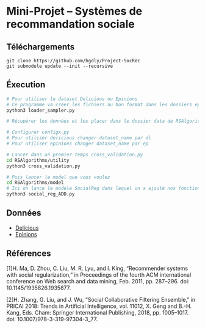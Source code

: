 # Mini-Projet – Systèmes de recommandation sociale

## Téléchargements

```git
git clone https://github.com/hgdly/Project-SocRec
git submodule update --init --recursive
```

## Éxecution

```bash
# Pour utiliser le dataset Delicious ou Epinions
# Ce programme va créer les fichiers au bon format dans les dossiers epinions et delicious
python3 loader_sampler.py

# Récupérer les données et les placer dans le dossier data de RSAlgorithms

# Configurer configx.py
# Pour utiliser delicious changer dataset_name par dl
# Pour utiliser epinions changer dataset_name par ep

# Lancer dans un premier temps cross_validation.py
cd RSAlgorithms/utility
python3 cross_validation.py

# Puis lancer le model que vous voulez
cd RSAlgorithms/model
# Ici on lance le modèle SocialReg dans lequel on a ajouté nos fonctions de similarité
python3 social_reg_ADD.py
```

## Données

- [Delicious](https://grouplens.org/datasets/hetrec-2011/)
- [Epinions](https://www.cse.msu.edu/~tangjili/datasetcode/truststudy.htm)

## Références

[1]H. Ma, D. Zhou, C. Liu, M. R. Lyu, and I. King, “Recommender systems with social regularization,” in Proceedings of the fourth ACM international conference on Web search and data mining, Feb. 2011, pp. 287–296. doi: 10.1145/1935826.1935877.

[2]H. Zhang, G. Liu, and J. Wu, “Social Collaborative Filtering Ensemble,” in PRICAI 2018: Trends in Artificial Intelligence, vol. 11012, X. Geng and B.-H. Kang, Eds. Cham: Springer International Publishing, 2018, pp. 1005–1017. doi: 10.1007/978-3-319-97304-3_77.
